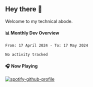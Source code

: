## Hey there 👋

Welcome to my technical abode.

#### 📊 Monthly Dev Overview
<!--START_SECTION:waka-->

```txt
From: 17 April 2024 - To: 17 May 2024

No activity tracked
```

<!--END_SECTION:waka-->

#### 🎧 Now Playing

[![spotify-github-profile](https://spotify-github-profile.vercel.app/api/view?uid=james2mid&cover_image=true&theme=natemoo-re)](https://open.spotify.com/user/james2mid?si=2b3baf2b09cb499e)
